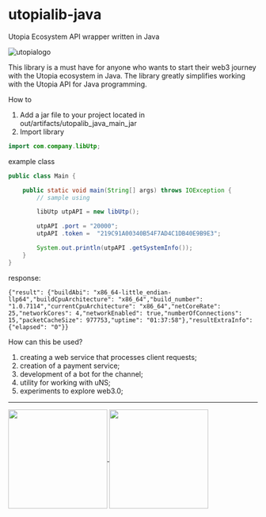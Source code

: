 # utopialib-java

Utopia Ecosystem API wrapper written in Java

![utopialogo](https://github.com/user-attachments/assets/869e4213-9b66-4a8e-90e5-5e789da5fa76)

This library is a must have for anyone who wants to start their web3 journey with the Utopia ecosystem in Java. The library greatly simplifies working with the Utopia API for Java programming.

How to

1. Add a jar file to your project located in out/artifacts/utopalib_java_main_jar
2. Import library 
```java 
import com.company.libUtp; 
```

example class

```java
public class Main {

    public static void main(String[] args) throws IOException {
        // sample using

        libUtp utpAPI = new libUtp();

        utpAPI .port = "20000";
        utpAPI .token =  "219C91A00340B54F7AD4C1DB40E9B9E3";

        System.out.println(utpAPI .getSystemInfo());
    }
}
```

response:

```
{"result": {"buildAbi": "x86_64-little_endian-llp64","buildCpuArchitecture": "x86_64","build_number": "1.0.7114","currentCpuArchitecture": "x86_64","netCoreRate": 25,"networkCores": 4,"networkEnabled": true,"numberOfConnections": 15,"packetCacheSize": 977753,"uptime": "01:37:58"},"resultExtraInfo": {"elapsed": "0"}}
```

How can this be used?
1. creating a web service that processes client requests;
2. creation of a payment service;
3. development of a bot for the channel;
4. utility for working with uNS;
5. experiments to explore web3.0;

---

<a href="https://udocs.gitbook.io/utopia-api/">
  <img align="center" width="200" src="https://github.com/Sagleft/ures/blob/master/udocs-btn.png?raw=true">
</a>

<a href="https://utopia.im/RUTECH">
  <img align="center" width="200" src="https://github.com/Sagleft/ures/blob/master/rutopia_tech.png?raw=true">
</a>

